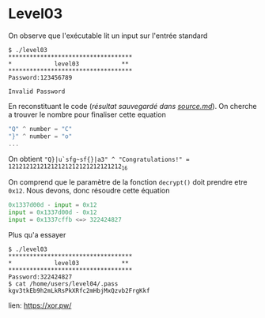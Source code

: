 # Level03

On observe que l'exécutable lit un input sur l'entrée standard

```shell
$ ./level03
***********************************
*            level03            **
***********************************
Password:123456789

Invalid Password
```

En reconstituant le code (_résultat sauvegardé dans [source.md](source.md)_).
On cherche a trouver le nombre pour finaliser cette equation

```C
"Q" ^ number = "C"
"}" ^ number = "o"
...
```

On obtient <code>"Q}|u`sfg~sf{}|a3" ^ "Congratulations!" = 12121212121212121212121212121212<sub>16</sub></code>

On comprend que le paramètre de la fonction `decrypt()` doit prendre etre `0x12`. Nous devons, donc résoudre cette équation

```Python
0x1337d00d - input = 0x12
input = 0x1337d00d - 0x12
input = 0x1337cffb <=> 322424827
```

Plus qu'a essayer

```shell
$ ./level03
***********************************
*            level03            **
***********************************
Password:322424827
$ cat /home/users/level04/.pass
kgv3tkEb9h2mLkRsPkXRfc2mHbjMxQzvb2FrgKkf
```

lien: https://xor.pw/
